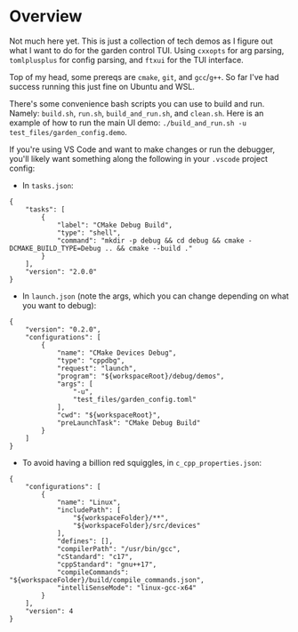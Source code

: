 # Overview

Not much here yet. This is just a collection of tech demos as I figure out what I want to do for the garden control TUI. Using `cxxopts` for arg parsing, `tomlplusplus` for config parsing, and `ftxui` for the TUI interface.

Top of my head, some prereqs are `cmake`, `git`, and `gcc`/`g++`. So far I've had success running this just fine on Ubuntu and WSL.

There's some convenience bash scripts you can use to build and run. Namely: `build.sh`, `run.sh`, `build_and_run.sh`, and `clean.sh`. Here is an example of how to run the main UI demo: `./build_and_run.sh -u test_files/garden_config.demo`.

If you're using VS Code and want to make changes or run the debugger, you'll likely want something along the following in your `.vscode` project config:

* In `tasks.json`:

```
{
    "tasks": [
        {
            "label": "CMake Debug Build",
            "type": "shell",
            "command": "mkdir -p debug && cd debug && cmake -DCMAKE_BUILD_TYPE=Debug .. && cmake --build ."
        }
    ],
    "version": "2.0.0"
}
```

* In `launch.json` (note the args, which you can change depending on what you want to debug):

```
{
    "version": "0.2.0",
    "configurations": [
        {
            "name": "CMake Devices Debug",
            "type": "cppdbg",
            "request": "launch",
            "program": "${workspaceRoot}/debug/demos",
            "args": [
                "-u",
                "test_files/garden_config.toml"
            ],
            "cwd": "${workspaceRoot}",
            "preLaunchTask": "CMake Debug Build"
        }
    ]
}
```

* To avoid having a billion red squiggles, in `c_cpp_properties.json`:

```
{
    "configurations": [
        {
            "name": "Linux",
            "includePath": [
                "${workspaceFolder}/**",
                "${workspaceFolder}/src/devices"
            ],
            "defines": [],
            "compilerPath": "/usr/bin/gcc",
            "cStandard": "c17",
            "cppStandard": "gnu++17",
            "compileCommands": "${workspaceFolder}/build/compile_commands.json",
            "intelliSenseMode": "linux-gcc-x64"
        }
    ],
    "version": 4
}
```
